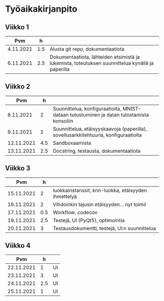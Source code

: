 # Työaikakirjanpito

## Viikko 1

Pvm       | h |  |
-----------|------|--------|
4.11.2021 | 1.5 | Alusta git repo, dokumentaatiota |
6.11.2021 | 2.5 | Dokumentaatiota, lähteiden etsimistä ja lukemista, toteutuksen suunnittelua kynällä ja paperilla |

## Viikko 2

Pvm       | h |  |
-----------|------|--------|
8.11.2021 | 2 | Suunnittelua, konfiguraatioita, MNIST-dataan tutustuminen ja datan tulostamista konsoliin |
9.11.2021 | 2 | Suunnittelua, etäisyyskaavoja (paperilla), sovellusarkkitehtuuria, konfiguraatioita |
12.11.2021 | 4.5 | Sandboxaamista |
13.11.2021 | 2.5 | Docstring, testausta, dokumentaatiota |

## Viikko 3

Pvm       | h |  |
-----------|------|--------|
15.11.2021 | 2 | luokkainstanssit, knn-luokka, etäisyyden ihmettelyä |
16.11.2021 | 2 | Vihdoinkin tajusin etäisyyden... nyt toimii |
17.11.2021 | 0.5 | Workflow, codecov |
19.11.2021 | 2.5 | Testejä, UI (PyQt5), optimointia |
20.11.2021 | 3 | Testausdokumentti, testejä, UI:n suunnittelua |

## Viikko 4

Pvm       | h |  |
-----------|------|--------|
22.11.2021 | 1 | UI |
23.11.2021 | 3 | UI |
24.11.2021 | 2.5 | UI |
25.11.2021 | 1 | UI |